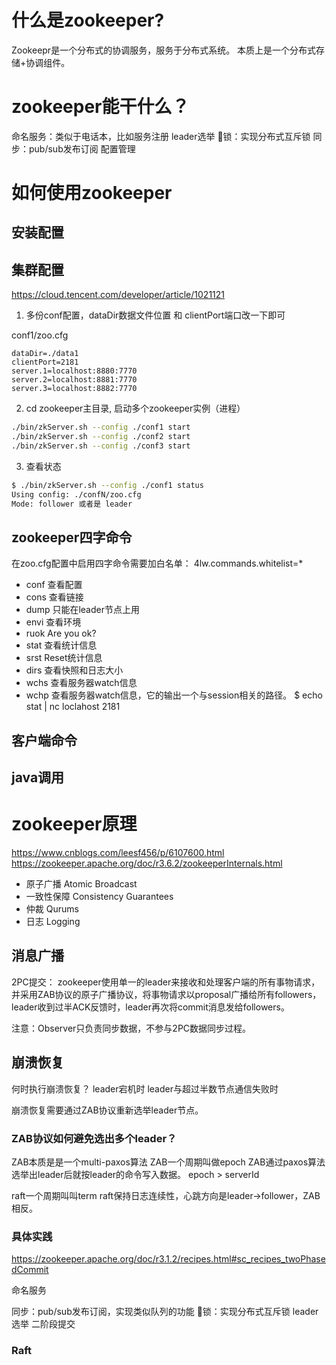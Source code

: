 


# 什么是zookeeper?
Zookeepr是一个分布式的协调服务，服务于分布式系统。
本质上是一个分布式存储+协调组件。


# zookeeper能干什么？
命名服务：类似于电话本，比如服务注册
leader选举
锁：实现分布式互斥锁
同步：pub/sub发布订阅
配置管理

# 如何使用zookeeper

## 安装配置

## 集群配置
https://cloud.tencent.com/developer/article/1021121

1. 多份conf配置，dataDir数据文件位置 和 clientPort端口改一下即可

conf1/zoo.cfg
```text
dataDir=./data1
clientPort=2181
server.1=localhost:8880:7770
server.2=localhost:8881:7770
server.3=localhost:8882:7770
```

2. cd zookeeper主目录, 启动多个zookeeper实例（进程）
```sh
./bin/zkServer.sh --config ./conf1 start
./bin/zkServer.sh --config ./conf2 start
./bin/zkServer.sh --config ./conf3 start
```

3. 查看状态
```sh
$ ./bin/zkServer.sh --config ./conf1 status
Using config: ./confN/zoo.cfg
Mode: follower 或者是 leader
```

## zookeeper四字命令
在zoo.cfg配置中启用四字命令需要加白名单：
4lw.commands.whitelist=*

- conf 查看配置
- cons 查看链接
- dump 只能在leader节点上用
- envi 查看环境
- ruok Are you ok?
- stat 查看统计信息
- srst Reset统计信息
- dirs 查看快照和日志大小
- wchs 查看服务器watch信息
- wchp 查看服务器watch信息，它的输出一个与session相关的路径。
$ echo stat | nc loclahost 2181

## 客户端命令




## java调用


# zookeeper原理
https://www.cnblogs.com/leesf456/p/6107600.html
https://zookeeper.apache.org/doc/r3.6.2/zookeeperInternals.html

- 原子广播 Atomic Broadcast
- 一致性保障 Consistency Guarantees
- 仲裁 Qurums
- 日志 Logging





## 消息广播
2PC提交：
zookeeper使用单一的leader来接收和处理客户端的所有事物请求，
并采用ZAB协议的原子广播协议，将事物请求以proposal广播给所有followers，
leader收到过半ACK反馈时，leader再次将commit消息发给followers。

注意：Observer只负责同步数据，不参与2PC数据同步过程。

## 崩溃恢复
何时执行崩溃恢复？
leader宕机时
leader与超过半数节点通信失败时

崩溃恢复需要通过ZAB协议重新选举leader节点。

### ZAB协议如何避免选出多个leader？
ZAB本质是是一个multi-paxos算法
ZAB一个周期叫做epoch
ZAB通过paxos算法选举出leader后就按leader的命令写入数据。
epoch > serverId


raft一个周期叫叫term
raft保持日志连续性，心跳方向是leader->follower，ZAB相反。


### 具体实践
https://zookeeper.apache.org/doc/r3.1.2/recipes.html#sc_recipes_twoPhasedCommit

命名服务

同步：pub/sub发布订阅，实现类似队列的功能
锁：实现分布式互斥锁
leader选举
二阶段提交

### Raft






